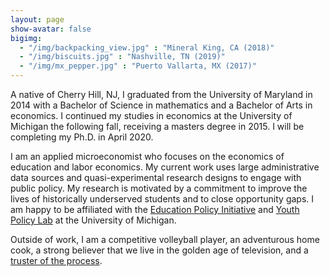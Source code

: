 ```yaml
---
layout: page
show-avatar: false
bigimg: 
  - "/img/backpacking_view.jpg" : "Mineral King, CA (2018)"
  - "/img/biscuits.jpg" : "Nashville, TN (2019)"
  - "/img/mx_pepper.jpg" : "Puerto Vallarta, MX (2017)"
---
```


A native of Cherry Hill, NJ, I graduated from the University of Maryland in 2014 with a Bachelor of Science in mathematics and a Bachelor of Arts in economics. I continued my studies in economics at the University of Michigan the following fall, receiving a masters degree in 2015. I will be completing my Ph.D. in April 2020.

I am an applied microeconomist who focuses on the economics of education and labor economics. My current work uses large administrative data sources and quasi-experimental research designs to engage with public policy. My research is motivated by a commitment to improve the lives of historically underserved students and to close opportunity gaps. I am happy to be affiliated with the [Education Policy Initiative](http://www.edpolicy.umich.edu/) and [Youth Policy Lab](http://youthpolicylab.umich.edu/) at the University of Michigan.

Outside of work, I am a competitive volleyball player, an adventurous home cook, a strong believer that we live in the golden age of television, and a [truster of the process](https://www.theringer.com/2017/6/21/16038856/sam-hinkie-philadelphia-76ers-process-draft-markelle-fultz-bb1b060ee4a5).


